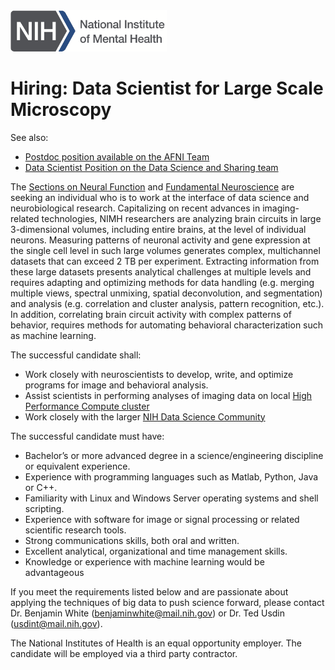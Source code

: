 <img src="NIMH_logo.png" width="250"> 

# Hiring: Data Scientist for Large Scale Microscopy
See also: 
* [Postdoc position available on the AFNI Team](https://github.com/afni/Post_doc_position_available)
* [Data Scientist Position on the Data Science and Sharing team](https://github.com/nih-fmrif/dataSci_job_ad)

The [Sections on Neural Function](https://www.nimh.nih.gov/labs-at-nimh/research-areas/clinics-and-labs/snf/index.shtml) and 
[Fundamental Neuroscience](https://www.nimh.nih.gov/labs-at-nimh/principal-investigators/ted-usdin.shtml) are seeking an individual who is to work at the interface 
of data science and neurobiological research. Capitalizing on recent advances in imaging-related technologies, NIMH researchers 
are analyzing brain circuits in large 3-dimensional volumes, including entire brains, at the level of individual neurons. Measuring 
patterns of neuronal activity and gene expression at the single cell level in such large volumes generates complex, multichannel 
datasets that can exceed 2 TB per experiment. Extracting information from these large datasets presents analytical challenges at 
multiple levels and requires adapting and optimizing methods for data handling (e.g. merging multiple views, spectral unmixing, 
spatial deconvolution, and segmentation) and analysis (e.g. correlation and cluster analysis, pattern recognition, etc.). In addition, 
correlating brain circuit activity with complex patterns of behavior, requires methods for automating behavioral characterization 
such as machine learning. 

The successful candidate shall:
* Work closely with neuroscientists to develop, write, and optimize programs for image and behavioral analysis.
* Assist scientists in performing analyses of imaging data on local [High Performance Compute cluster](http://hpc.nih.gov)
* Work closely with the larger [NIH Data Science Community](https://datascience.nih.gov/)

The successful candidate must have:
* Bachelor’s or more advanced degree in a science/engineering discipline or equivalent experience.
* Experience with programming languages such as Matlab, Python, Java or C++.
* Familiarity with Linux and Windows Server operating systems and shell scripting.
* Experience with software for image or signal processing or related scientific research tools.
* Strong communications skills, both oral and written.
* Excellent analytical, organizational and time management skills.
* Knowledge or experience with machine learning would be advantageous

If you meet the requirements listed below and are passionate about applying the techniques of big data to 
push science forward, please contact Dr. Benjamin White (benjaminwhite@mail.nih.gov) or Dr. Ted Usdin (usdint@mail.nih.gov).

The National Institutes of Health is an equal opportunity employer. The candidate will be employed via a third party contractor.
